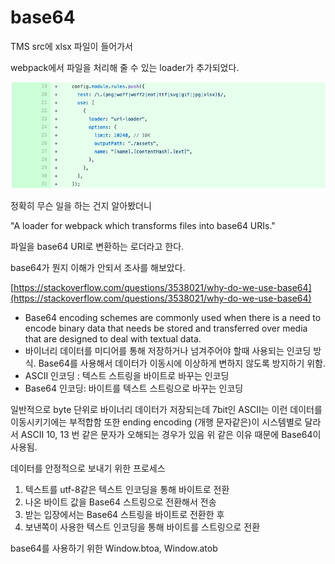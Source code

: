 # base64

TMS src에 xlsx 파일이 들어가서

webpack에서 파일을 처리해 줄 수 있는 loader가 추가되었다.

![url-loader](./url-loader.png)

정확히 무슨 일을 하는 건지 알아봤더니

"A loader for webpack which transforms files into base64 URIs."

파일을 base64 URI로 변환하는 로더라고 한다.

base64가 뭔지 이해가 안되서 조사를 해보았다.

[https://stackoverflow.com/questions/3538021/why-do-we-use-base64](https://stackoverflow.com/questions/3538021/why-do-we-use-base64)

- Base64 encoding schemes are commonly used when there is a need to encode binary data that needs be stored and transferred over media that are designed to deal with textual data.
- 바이너리 데이터를 미디어를 통해 저장하거나 넘겨주어야 할때 사용되는 인코딩 방식. Base64를 사용해서 데이터가 이동시에 이상하게 변하지 않도록 방지하기 위함.
- ASCII 인코딩 : 텍스트 스트링을 바이트로 바꾸는 인코딩
- Base64 인코딩: 바이트를 텍스트 스트링으로 바꾸는 인코딩

일반적으로 byte 단위로 바이너리 데이터가 저장되는데 7bit인 ASCII는 이런 데이터를 이동시키기에는 부적합함
또한 ending encoding (개행 문자같은)이 시스템별로 달라서 ASCII 10, 13 번 같은 문자가 오해되는 경우가 있음
위 같은 이유 때문에 Base64이 사용됨.

데이터를 안정적으로 보내기 위한 프로세스

1. 텍스트를 utf-8같은 텍스트 인코딩을 통해 바이트로 전환
2. 나온 바이트 값을 Base64 스트링으로 전환해서 전송
3. 받는 입장에서는 Base64 스트링을 바이트로 전환한 후
4. 보낸쪽이 사용한 텍스트 인코딩을 통해 바이트를 스트링으로 전환

base64를 사용하기 위한 Window.btoa, Window.atob

